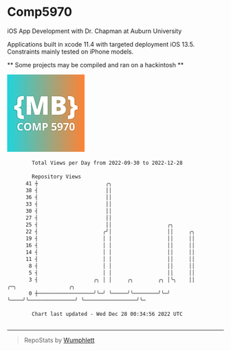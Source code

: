 # Comp5970
iOS App Development with Dr. Chapman at Auburn University

Applications built in xcode 11.4 with targeted deployment iOS 13.5.
Constraints mainly tested on iPhone models.

** Some projects may be compiled and ran on a hackintosh **

![App Icon](https://github.com/MatthewBentz/Comp5970/blob/master/Assignment1a-mlb0119/Assignment1a-mlb0119/Assets.xcassets/AppIcon.appiconset/180.png)

```
        Total Views per Day from 2022-09-30 to 2022-12-28

        Repository Views
      41 ┼                      ╭╮
      38 ┤                      ││
      36 ┤                      ││
      33 ┤                      ││
      30 ┤                      ││
      27 ┤                      ││
      25 ┤                      ││                  ╭╮
      22 ┤                     ╭╯│                  ││     ╭╮
      19 ┤                     │ │                  ││     ││
      16 ┤                     │ │                  ││     ││
      14 ┤                     │ │                  ││     ││
      11 ┤                     │ │                  ││     ││
       8 ┤                     │ │                  ││     ││
       5 ┤                     │ │                  ││     ││
       3 ┤                  ╭╮ │ │     ╭╮        ╭╮ │╰╮    ││               ╭─╮                 ╭╮
       0 ┼──────────────────╯╰─╯ ╰─────╯╰────────╯╰─╯ ╰────╯╰───────────────╯ ╰─────────────────╯╰─

        Chart last updated - Wed Dec 28 00:34:56 2022 UTC
        
```

---

> RepoStats by [Wumphlett](https://github.com/Wumphlett)
